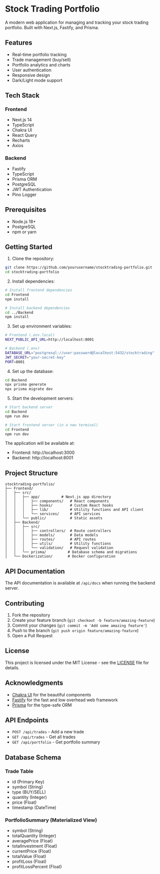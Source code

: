 # Stock Trading Portfolio

A modern web application for managing and tracking your stock trading portfolio. Built with Next.js, Fastify, and Prisma.

## Features

- Real-time portfolio tracking
- Trade management (buy/sell)
- Portfolio analytics and charts
- User authentication
- Responsive design
- Dark/Light mode support

## Tech Stack

### Frontend
- Next.js 14
- TypeScript
- Chakra UI
- React Query
- Recharts
- Axios

### Backend
- Fastify
- TypeScript
- Prisma ORM
- PostgreSQL
- JWT Authentication
- Pino Logger

## Prerequisites

- Node.js 18+
- PostgreSQL
- npm or yarn

## Getting Started

1. Clone the repository:
```bash
git clone https://github.com/yourusername/stocktrading-portfolio.git
cd stocktrading-portfolio
```

2. Install dependencies:
```bash
# Install frontend dependencies
cd Frontend
npm install

# Install backend dependencies
cd ../Backend
npm install
```

3. Set up environment variables:
```bash
# Frontend (.env.local)
NEXT_PUBLIC_API_URL=http://localhost:8001

# Backend (.env)
DATABASE_URL="postgresql://user:password@localhost:5432/stocktrading"
JWT_SECRET="your-secret-key"
PORT=8001
```

4. Set up the database:
```bash
cd Backend
npx prisma generate
npx prisma migrate dev
```

5. Start the development servers:
```bash
# Start backend server
cd Backend
npm run dev

# Start frontend server (in a new terminal)
cd Frontend
npm run dev
```

The application will be available at:
- Frontend: http://localhost:3000
- Backend: http://localhost:8001

## Project Structure

```
stocktrading-portfolio/
├── Frontend/
│   ├── src/
│   │   ├── app/          # Next.js app directory
│   │   │   ├── components/   # React components
│   │   │   ├── hooks/        # Custom React hooks
│   │   │   ├── lib/          # Utility functions and API client
│   │   │   └── services/     # API services
│   │   └── public/           # Static assets
│   ├── Backend/
│   │   ├── src/
│   │   │   ├── controllers/  # Route controllers
│   │   │   ├── models/       # Data models
│   │   │   ├── routes/       # API routes
│   │   │   ├── utils/        # Utility functions
│   │   │   └── validation/   # Request validation
│   │   └── prisma/          # Database schema and migrations
│   └── Dockerization/       # Docker configuration
```

## API Documentation

The API documentation is available at `/api/docs` when running the backend server.

## Contributing

1. Fork the repository
2. Create your feature branch (`git checkout -b feature/amazing-feature`)
3. Commit your changes (`git commit -m 'Add some amazing feature'`)
4. Push to the branch (`git push origin feature/amazing-feature`)
5. Open a Pull Request

## License

This project is licensed under the MIT License - see the [LICENSE](LICENSE) file for details.

## Acknowledgments

- [Chakra UI](https://chakra-ui.com/) for the beautiful components
- [Fastify](https://www.fastify.io/) for the fast and low overhead web framework
- [Prisma](https://www.prisma.io/) for the type-safe ORM

## API Endpoints

- `POST /api/trades` - Add a new trade
- `GET /api/trades` - Get all trades
- `GET /api/portfolio` - Get portfolio summary

## Database Schema

### Trade Table
- id (Primary Key)
- symbol (String)
- type (BUY/SELL)
- quantity (Integer)
- price (Float)
- timestamp (DateTime)

### PortfolioSummary (Materialized View)
- symbol (String)
- totalQuantity (Integer)
- averagePrice (Float)
- totalInvestment (Float)
- currentPrice (Float)
- totalValue (Float)
- profitLoss (Float)
- profitLossPercent (Float) 
